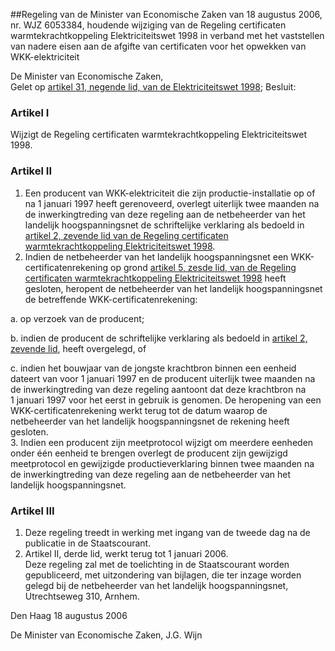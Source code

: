 <meta http-equiv='Content-Type' content='text/html; charset=utf-8' />

##Regeling van de Minister van Economische Zaken van 18 augustus 2006, nr. WJZ 6053384, houdende wijziging van de Regeling certificaten warmtekrachtkoppeling Elektriciteitswet 1998 in verband met het vaststellen van nadere eisen aan de afgifte van certificaten voor het opwekken van WKK-elektriciteit

De Minister van Economische Zaken,  
Gelet op [artikel 31, negende lid, van de Elektriciteitswet 1998](../../../../../../../wet/elektriciteitswet/1998/BWBR0009755/README.md);
Besluit:    

### Artikel  I  

Wijzigt de Regeling certificaten warmtekrachtkoppeling Elektriciteitswet 1998. 

### Artikel  II  

1.  Een producent van WKK-elektriciteit die zijn productie-installatie op of na 1 januari 1997 heeft gerenoveerd, overlegt uiterlijk twee maanden na de inwerkingtreding van deze regeling aan de netbeheerder van het landelijk hoogspanningsnet de schriftelijke verklaring als bedoeld in [artikel 2, zevende lid van de Regeling certificaten warmtekrachtkoppeling Elektriciteitswet 1998](../../../../../../../ministeriele-regeling/regeling/certificaten/warmtekrachtkoppeling/elektriciteitswet/1998/BWBR0015182/README.md).   
2.  Indien de netbeheerder van het landelijk hoogspanningsnet een WKK-certificatenrekening op grond [artikel 5, zesde lid, van de Regeling certificaten warmtekrachtkoppeling Elektriciteitswet 1998](../../../../../../../ministeriele-regeling/regeling/certificaten/warmtekrachtkoppeling/elektriciteitswet/1998/BWBR0015182/README.md) heeft gesloten, heropent de netbeheerder van het landelijk hoogspanningsnet de betreffende WKK-certificatenrekening: 

a. op verzoek van de producent;  

b.  indien de producent de schriftelijke verklaring als bedoeld in [artikel 2, zevende lid](../../../../../../../ministeriele-regeling/regeling/certificaten/warmtekrachtkoppeling/elektriciteitswet/1998/BWBR0015182/README.md), heeft overgelegd, of  

c.  indien het bouwjaar van de jongste krachtbron binnen een eenheid dateert van voor 1 januari 1997 en de producent uiterlijk twee maanden na de inwerkingtreding van deze regeling aantoont dat deze krachtbron na 1 januari 1997 voor het eerst in gebruik is genomen.   De heropening van een WKK-certificatenrekening werkt terug tot de datum waarop de netbeheerder van het landelijk hoogspanningsnet de rekening heeft gesloten.   
3.  Indien een producent zijn meetprotocol wijzigt om meerdere eenheden onder één eenheid te brengen overlegt de producent zijn gewijzigd meetprotocol en gewijzigde productieverklaring binnen twee maanden na de inwerkingtreding van deze regeling aan de netbeheerder van het landelijk hoogspanningsnet.  

### Artikel  III  

1.  Deze regeling treedt in werking met ingang van de tweede dag na de publicatie in de Staatscourant.   
2.  Artikel II, derde lid, werkt terug tot 1 januari 2006.  
Deze regeling zal met de toelichting in de Staatscourant worden gepubliceerd, met uitzondering van bijlagen, die ter inzage worden gelegd bij de netbeheerder van het landelijk hoogspanningsnet, Utrechtseweg 310, Arnhem.   

Den Haag 
18 augustus 2006   

De 
Minister van Economische Zaken, 
J.G. Wijn     
